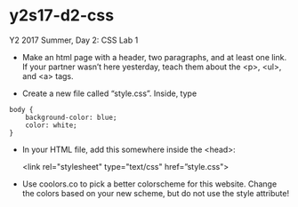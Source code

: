# y2s17-d2-css
Y2 2017 Summer, Day 2: CSS Lab 1
- Make an html page with a header, two paragraphs, and at least one link. If your partner wasn’t here yesterday, teach them about the \<p\>, \<ul\>, and \<a\> tags.

- Create a new file called “style.css”. Inside, type

```
body {
    background-color: blue;
    color: white; 
}
```
- In your HTML file, add this somewhere inside the \<head\>:

    \<link rel="stylesheet" type="text/css" href=”style.css"\>

- Use coolors.co to pick a better colorscheme for this website. Change the colors based on your new scheme, but do not use the style attribute!
